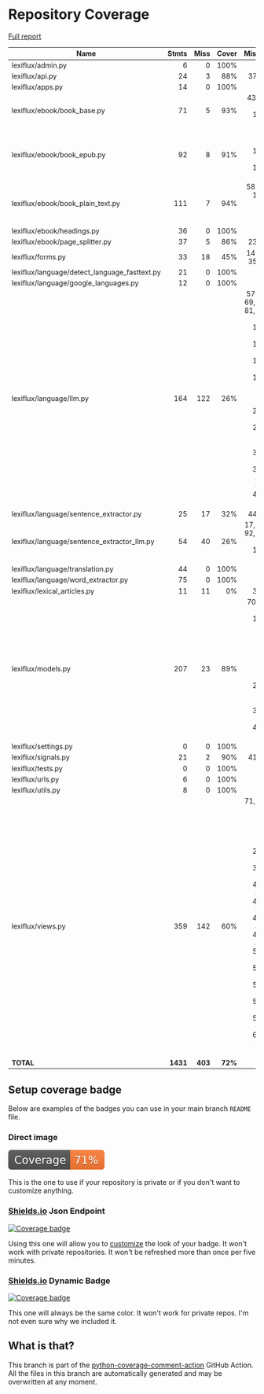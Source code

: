 # Repository Coverage

[Full report](https://htmlpreview.github.io/?https://github.com/andgineer/lexiflux/blob/python-coverage-comment-action-data/htmlcov/index.html)

| Name                                            |    Stmts |     Miss |   Cover |   Missing |
|------------------------------------------------ | -------: | -------: | ------: | --------: |
| lexiflux/admin.py                               |        6 |        0 |    100% |           |
| lexiflux/api.py                                 |       24 |        3 |     88% |     37-39 |
| lexiflux/apps.py                                |       14 |        0 |    100% |           |
| lexiflux/ebook/book\_base.py                    |       71 |        5 |     93% |43, 50, 91, 130-131 |
| lexiflux/ebook/book\_epub.py                    |       92 |        8 |     91% |94, 111, 114-116, 176-178 |
| lexiflux/ebook/book\_plain\_text.py             |      111 |        7 |     94% |58-59, 112-114, 135, 182 |
| lexiflux/ebook/headings.py                      |       36 |        0 |    100% |           |
| lexiflux/ebook/page\_splitter.py                |       37 |        5 |     86% |     23-29 |
| lexiflux/forms.py                               |       33 |       18 |     45% |14-18, 35-51 |
| lexiflux/language/detect\_language\_fasttext.py |       21 |        0 |    100% |           |
| lexiflux/language/google\_languages.py          |       12 |        0 |    100% |           |
| lexiflux/language/llm.py                        |      164 |      122 |     26% |57-62, 69, 79-81, 88-93, 100-118, 125-132, 139-147, 157-162, 166, 191, 209-222, 248-291, 300, 305-337, 340-455, 464, 474-492 |
| lexiflux/language/sentence\_extractor.py        |       25 |       17 |     32% |     44-65 |
| lexiflux/language/sentence\_extractor\_llm.py   |       54 |       40 |     26% |17, 46-92, 97-129, 134-170 |
| lexiflux/language/translation.py                |       44 |        0 |    100% |           |
| lexiflux/language/word\_extractor.py            |       75 |        0 |    100% |           |
| lexiflux/lexical\_articles.py                   |       11 |       11 |      0% |      3-34 |
| lexiflux/models.py                              |      207 |       23 |     89% |70, 80, 133, 142-143, 160, 171, 194, 212, 246, 282, 284-285, 288, 372-373, 418-430 |
| lexiflux/settings.py                            |        0 |        0 |    100% |           |
| lexiflux/signals.py                             |       21 |        2 |     90% |     41-42 |
| lexiflux/tests.py                               |        0 |        0 |    100% |           |
| lexiflux/urls.py                                |        6 |        0 |    100% |           |
| lexiflux/utils.py                               |        8 |        0 |    100% |           |
| lexiflux/views.py                               |      359 |      142 |     60% |71, 78-83, 118, 137, 146, 215, 270-316, 367-393, 400-415, 422-428, 440-478, 483-496, 505-528, 535-549, 555-557, 570-574, 581-600, 635-636, 662 |
|                                       **TOTAL** | **1431** |  **403** | **72%** |           |


## Setup coverage badge

Below are examples of the badges you can use in your main branch `README` file.

### Direct image

[![Coverage badge](https://raw.githubusercontent.com/andgineer/lexiflux/python-coverage-comment-action-data/badge.svg)](https://htmlpreview.github.io/?https://github.com/andgineer/lexiflux/blob/python-coverage-comment-action-data/htmlcov/index.html)

This is the one to use if your repository is private or if you don't want to customize anything.

### [Shields.io](https://shields.io) Json Endpoint

[![Coverage badge](https://img.shields.io/endpoint?url=https://raw.githubusercontent.com/andgineer/lexiflux/python-coverage-comment-action-data/endpoint.json)](https://htmlpreview.github.io/?https://github.com/andgineer/lexiflux/blob/python-coverage-comment-action-data/htmlcov/index.html)

Using this one will allow you to [customize](https://shields.io/endpoint) the look of your badge.
It won't work with private repositories. It won't be refreshed more than once per five minutes.

### [Shields.io](https://shields.io) Dynamic Badge

[![Coverage badge](https://img.shields.io/badge/dynamic/json?color=brightgreen&label=coverage&query=%24.message&url=https%3A%2F%2Fraw.githubusercontent.com%2Fandgineer%2Flexiflux%2Fpython-coverage-comment-action-data%2Fendpoint.json)](https://htmlpreview.github.io/?https://github.com/andgineer/lexiflux/blob/python-coverage-comment-action-data/htmlcov/index.html)

This one will always be the same color. It won't work for private repos. I'm not even sure why we included it.

## What is that?

This branch is part of the
[python-coverage-comment-action](https://github.com/marketplace/actions/python-coverage-comment)
GitHub Action. All the files in this branch are automatically generated and may be
overwritten at any moment.